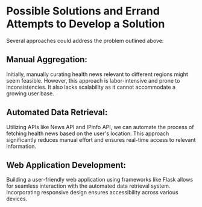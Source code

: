 # Possible Solutions and Errand Attempts to Develop a Solution
Several approaches could address the problem outlined above:

## Manual Aggregation: 

Initially, manually curating health news relevant to different regions might seem feasible. However, this approach is labor-intensive and prone to inconsistencies. It also lacks scalability as it cannot accommodate a growing user base.

## Automated Data Retrieval: 

Utilizing APIs like News API and IPinfo API, we can automate the process of fetching health news based on the user's location. This approach significantly reduces manual effort and ensures real-time access to relevant information.

## Web Application Development:

Building a user-friendly web application using frameworks like Flask allows for seamless interaction with the automated data retrieval system. Incorporating responsive design ensures accessibility across various devices.


